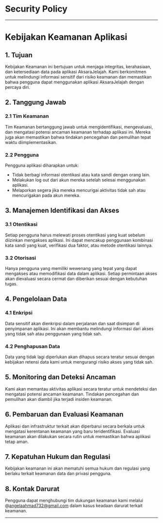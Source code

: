 # Security Policy
---

# Kebijakan Keamanan Aplikasi

## 1. Tujuan

Kebijakan Keamanan ini bertujuan untuk menjaga integritas, kerahasiaan, dan ketersediaan data pada aplikasi AksaraJelajah. Kami berkomitmen untuk melindungi informasi sensitif dari risiko keamanan dan memastikan bahwa pengguna dapat menggunakan aplikasi AksaraJelajah dengan percaya diri.

## 2. Tanggung Jawab

### 2.1 Tim Keamanan

Tim Keamanan bertanggung jawab untuk mengidentifikasi, mengevaluasi, dan mengatasi potensi ancaman keamanan terhadap aplikasi ini. Mereka juga akan memastikan bahwa tindakan pencegahan dan pemulihan tepat waktu diimplementasikan.

### 2.2 Pengguna

Pengguna aplikasi diharapkan untuk:
- Tidak berbagi informasi otentikasi atau kata sandi dengan orang lain.
- Melakukan log out dari akun mereka setelah selesai menggunakan aplikasi.
- Melaporkan segera jika mereka mencurigai aktivitas tidak sah atau mencurigakan pada akun mereka.

## 3. Manajemen Identifikasi dan Akses

### 3.1 Otentikasi

Setiap pengguna harus melewati proses otentikasi yang kuat sebelum diizinkan mengakses aplikasi. Ini dapat mencakup penggunaan kombinasi kata sandi yang kuat, verifikasi dua faktor, atau metode otentikasi lainnya.

### 3.2 Otorisasi

Hanya pengguna yang memiliki wewenang yang tepat yang dapat mengakses atau memodifikasi data dalam aplikasi. Setiap permintaan akses akan dievaluasi secara cermat dan diberikan sesuai dengan kebutuhan tugas.

## 4. Pengelolaan Data

### 4.1 Enkripsi

Data sensitif akan dienkripsi dalam perjalanan dan saat disimpan di penyimpanan aplikasi. Ini akan membantu melindungi informasi dari akses yang tidak sah atau penggunaan yang tidak sah.

### 4.2 Penghapusan Data

Data yang tidak lagi diperlukan akan dihapus secara teratur sesuai dengan kebijakan retensi data kami untuk mengurangi risiko akses yang tidak sah.

## 5. Monitoring dan Deteksi Ancaman

Kami akan memantau aktivitas aplikasi secara teratur untuk mendeteksi dan mengatasi potensi ancaman keamanan. Tindakan pencegahan dan pemulihan akan diambil jika terjadi insiden keamanan.

## 6. Pembaruan dan Evaluasi Keamanan

Aplikasi dan infrastruktur terkait akan diperbarui secara berkala untuk mengatasi kerentanan keamanan yang baru teridentifikasi. Evaluasi keamanan akan dilakukan secara rutin untuk memastikan bahwa aplikasi tetap aman.

## 7. Kepatuhan Hukum dan Regulasi

Kebijakan keamanan ini akan mematuhi semua hukum dan regulasi yang berlaku terkait keamanan data dan privasi pengguna.

## 8. Kontak Darurat

Pengguna dapat menghubungi tim dukungan keamanan kami melalui @angelaahmad732@gmail.com dalam kasus keadaan darurat terkait keamanan.

---
